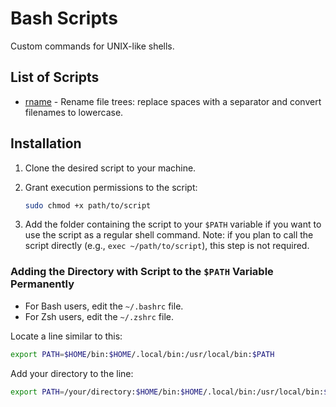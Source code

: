 # Bash Scripts

Custom commands for UNIX-like shells.

## List of Scripts

- [rname](./scripts/rname/README.md) - Rename file trees: replace spaces with a separator and convert filenames to lowercase.

## Installation

1. Clone the desired script to your machine.

2. Grant execution permissions to the script:

   ```bash
   sudo chmod +x path/to/script
   ```

3. Add the folder containing the script to your `$PATH` variable if you want to use the script as a regular shell command. Note: if you plan to call the script directly (e.g., `exec ~/path/to/script`), this step is not required.

### Adding the Directory with Script to the `$PATH` Variable Permanently

- For Bash users, edit the `~/.bashrc` file.
- For Zsh users, edit the `~/.zshrc` file.

Locate a line similar to this:

```bash
export PATH=$HOME/bin:$HOME/.local/bin:/usr/local/bin:$PATH
```

Add your directory to the line:

```bash
export PATH=/your/directory:$HOME/bin:$HOME/.local/bin:/usr/local/bin:$PATH
```
